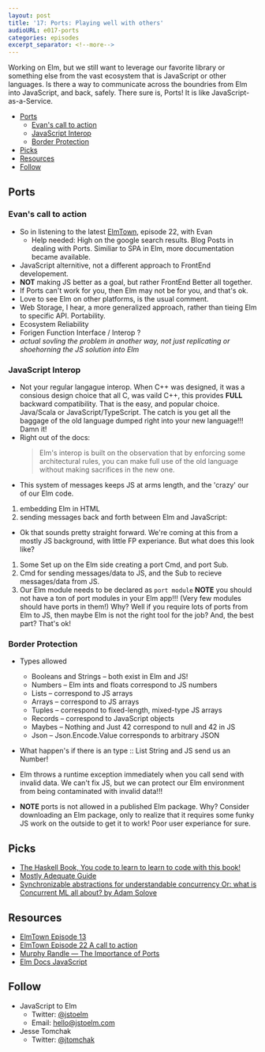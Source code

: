 ```yaml
---
layout: post
title: '17: Ports: Playing well with others'
audioURL: e017-ports
categories: episodes
excerpt_separator: <!--more-->
---
```


Working on Elm, but we still want to leverage our favorite library or something else from the vast ecosystem that is JavaScript or other languages. Is there a way to communicate across the boundries from Elm into JavaScript, and back, safely. There sure is, Ports! It is like JavaScript-as-a-Service.

<!--more-->

<!-- TOC -->

* [Ports](#ports)
  * [Evan's call to action](#evans-call-to-action)
  * [JavaScript Interop](#javascript-interop)
  * [Border Protection](#border-protection)
* [Picks](#picks)
* [Resources](#resources)
* [Follow](#follow)

<!-- /TOC -->

## Ports

### Evan's call to action

* So in listening to the latest [ElmTown](https://overcast.fm/+HSqyPZagc/31:23), episode 22, with Evan
  * Help needed: High on the google search results. Blog Posts in dealing with Ports. Similiar to SPA in Elm, more documentation became available.
* JavaScript alternitive, not a different approach to FrontEnd developement.
* **NOT** making JS better as a goal, but rather FrontEnd Better all together.
* If Ports can't work for you, then Elm may not be for you, and that's ok.
* Love to see Elm on other platforms, is the usual comment.
* Web Storage, I hear, a more generalized approach, rather than tieing Elm to specific API. Portability.
* Ecosystem Reliability
* Forigen Function Interface / Interop ?
* _actual sovling the problem in another way, not just replicating or shoehorning the JS solution into Elm_

### JavaScript Interop

* Not your regular langague interop. When C++ was designed, it was a consious design choice that all C, was vaild C++, this provides **FULL** backward compatibility. That is the easy, and popular choice. Java/Scala or JavaScript/TypeScript. The catch is you get all the baggage of the old language dumped right into your new language!!! Damn it!
* Right out of the docs:
  > Elm's interop is built on the observation that by enforcing some architectural rules, you can make full use of the old language without making sacrifices in the new one.
* This system of messages keeps JS at arms length, and the 'crazy' our of our Elm code.

1. embedding Elm in HTML
2. sending messages back and forth between Elm and JavaScript:

* Ok that sounds pretty straight forward. We're coming at this from a mostly JS background, with little FP experiance. But what does this look like?

1. Some Set up on the Elm side creating a port Cmd, and port Sub.
2. Cmd for sending messages/data to JS, and the Sub to recieve messages/data from JS.
3. Our Elm module needs to be declared as `port module` **NOTE** you should not have a ton of port modules in your Elm app!!! (Very few modules should have ports in them!) Why? Well if you require lots of ports from Elm to JS, then maybe Elm is not the right tool for the job? And, the best part? That's ok!

### Border Protection

* Types allowed

  * Booleans and Strings – both exist in Elm and JS!
  * Numbers – Elm ints and floats correspond to JS numbers
  * Lists – correspond to JS arrays
  * Arrays – correspond to JS arrays
  * Tuples – correspond to fixed-length, mixed-type JS arrays
  * Records – correspond to JavaScript objects
  * Maybes – Nothing and Just 42 correspond to null and 42 in JS
  * Json – Json.Encode.Value corresponds to arbitrary JSON

* What happen's if there is an type :: List String and JS send us an Number!
* Elm throws a runtime exception immediately when you call send with invalid data. We can't fix JS, but we can protect our Elm environment from being contaminated with invalid data!!!
* **NOTE** ports is not allowed in a published Elm package. Why? Consider downloading an Elm package, only to realize that it requires some funky JS work on the outside to get it to work! Poor user experiance for sure.

## Picks

* [The Haskell Book, You code to learn to learn to code with this book!](http://haskellbook.com/)
* [Mostly Adequate Guide](https://github.com/MostlyAdequate/mostly-adequate-guide)
* [Synchronizable abstractions for understandable concurrency
  Or: what is Concurrent ML all about? by Adam Solove](https://medium.com/@asolove/synchronizable-abstractions-for-understandable-concurrency-64ae57cd61d1)

## Resources

* [ElmTown Episode 13](http://elmtown.audio/2017/05/09/history-in-elm-town-ports-episode-13.html)
* [ElmTown Episode 22 A call to action](http://elmtown.audio/2017/11/10/elm-town-episode-22-how-do-i-write-js-in-elm.html)
* [Murphy Randle — The Importance of Ports](https://www.youtube.com/watch?v=P3pL85n9_5s&t=5s)
* [Elm Docs JavaScript](https://guide.elm-lang.org/interop/javascript.html)

## Follow

* JavaScript to Elm
  * Twitter: [@jstoelm](https://twitter.com/jstoelm)
  * Email: [hello@jstoelm.com](mailto:hello@jstoelm.com)
* Jesse Tomchak
  * Twitter: [@jtomchak](https://twitter.com/jtomchak)
